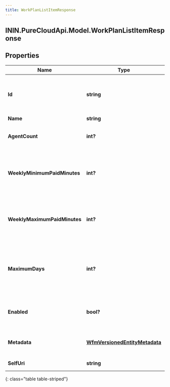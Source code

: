 ```yaml
---
title: WorkPlanListItemResponse
---
```

## ININ.PureCloudApi.Model.WorkPlanListItemResponse

## Properties

|Name | Type | Description | Notes|
|------------ | ------------- | ------------- | -------------|
| **Id** | **string** | The globally unique identifier for the object. | [optional] |
| **Name** | **string** |  | [optional] |
| **AgentCount** | **int?** | Number of agents in this work plan | [optional] |
| **WeeklyMinimumPaidMinutes** | **int?** | Minimum weekly paid time in minutes defined in this work plan | [optional] |
| **WeeklyMaximumPaidMinutes** | **int?** | Maximum weekly paid time in minutes defined in this work plan | [optional] |
| **MaximumDays** | **int?** | Maximum number of days in a week that can be scheduled using this work plan | [optional] |
| **Enabled** | **bool?** | Whether the work plan is enabled for scheduling | [optional] |
| **Metadata** | [**WfmVersionedEntityMetadata**](WfmVersionedEntityMetadata.html) | Version metadata for this work plan | [optional] |
| **SelfUri** | **string** | The URI for this object | [optional] |
{: class="table table-striped"}


